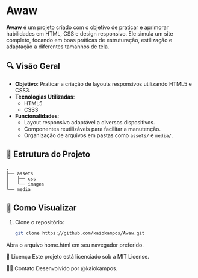 # Awaw

**Awaw** é um projeto criado com o objetivo de praticar e aprimorar habilidades em HTML, CSS e design responsivo. Ele simula um site completo, focando em boas práticas de estruturação, estilização e adaptação a diferentes tamanhos de tela.

## 🔍 Visão Geral

- **Objetivo**: Praticar a criação de layouts responsivos utilizando HTML5 e CSS3.
- **Tecnologias Utilizadas**:
  - HTML5
  - CSS3
- **Funcionalidades**:
  - Layout responsivo adaptável a diversos dispositivos.
  - Componentes reutilizáveis para facilitar a manutenção.
  - Organização de arquivos em pastas como `assets/` e `media/`.

## 📁 Estrutura do Projeto
```
.
├── assets
│   ├── css
│   └── images
└── media
```


## 🚀 Como Visualizar

1. Clone o repositório:
   ```bash
   git clone https://github.com/kaiokampos/Awaw.git


Abra o arquivo home.html em seu navegador preferido.

📝 Licença
Este projeto está licenciado sob a MIT License.

🙋‍♂️ Contato
Desenvolvido por @kaiokampos.
